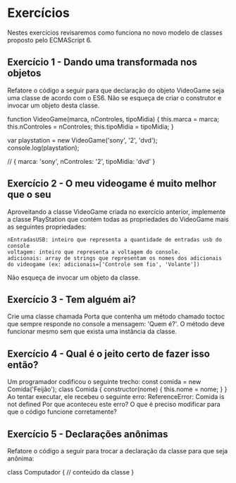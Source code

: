 # **Exercícios**

Nestes exercícios revisaremos como funciona no novo modelo de classes proposto pelo ECMAScript 6.

## Exercício 1 - Dando uma transformada nos objetos

Refatore o código a seguir para que declaração do objeto VideoGame seja uma classe de acordo com o ES6. Não se esqueça de criar o construtor e invocar um objeto desta classe.

function VideoGame(marca, nControles, tipoMidia) {
this.marca = marca;
this.nControles = nControles;
this.tipoMidia = tipoMidia;
}

var playstation = new VideoGame('sony', '2', 'dvd');
console.log(playstation);

// { marca: 'sony', nControles: '2', tipoMidia: 'dvd' }

## Exercício 2 - O meu videogame é muito melhor que o seu

Aproveitando a classe VideoGame criada no exercício anterior, implemente a classe PlayStation que contém todas as propriedades do VideoGame mais as seguintes propriedades:

    nEntradasUSB: inteiro que representa a quantidade de entradas usb do console
    voltagem: inteiro que representa a voltagem do console.
    adicionais: array de strings que representam os nomes dos adicionais do videogame (ex: adicionais=['Controle sem fio', 'Volante'])

Não esqueça de invocar um objeto da classe.

## Exercício 3 - Tem alguém ai?

Crie uma classe chamada Porta que contenha um método chamado toctoc que sempre responde no console a mensagem: 'Quem é?'. O método deve funcionar mesmo sem que exista uma instância da classe.

## Exercício 4 - Qual é o jeito certo de fazer isso então?

Um programador codificou o seguinte trecho:
const comida = new Comida('Feijão');
class Comida {
constructor(nome) {
this.nome = nome;
}
}
Ao tentar executar, ele recebeu o seguinte erro:
ReferenceError: Comida is not defined
Por que aconteceu este erro? O que é preciso modificar para que o código funcione corretamente?

## Exercício 5 - Declarações anônimas

Refatore o código a seguir para trocar a declaração da classe para que seja anônima:

class Computador {
// conteúdo da classe
}
